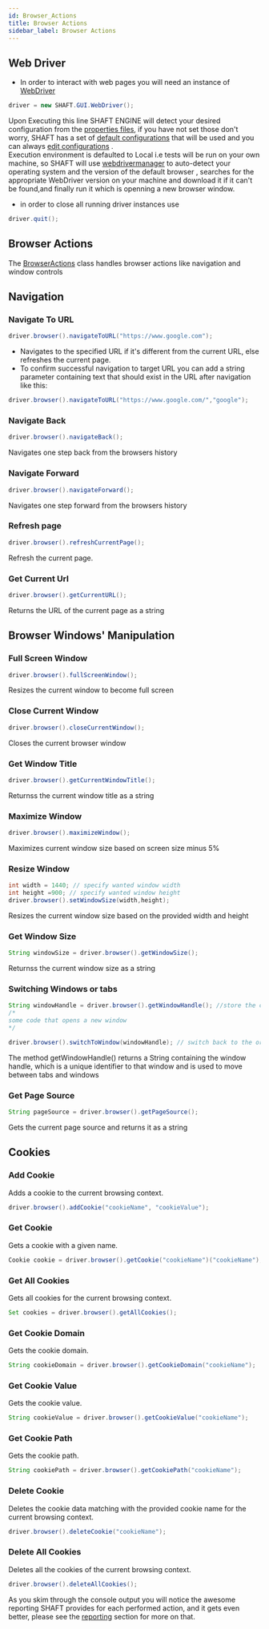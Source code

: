 ```yaml
---
id: Browser_Actions
title: Browser Actions
sidebar_label: Browser Actions
---
```


## Web Driver

-   In order to interact with web pages you will need an instance of [WebDriver]

```java
driver = new SHAFT.GUI.WebDriver();
```

Upon Executing this line SHAFT ENGINE will detect your desired configuration from the [properties files], if you have not set those don't worry, SHAFT has a set of
[default configurations] that will be used and you can always [edit configurations] .<br/>
Execution environment is defaulted to Local i.e tests will be run on your own machine, so SHAFT will use [webdrivermanager] to auto-detect your operating system and the version of the default browser , searches for the appropriate WebDriver version on your machine and download it if it can't be found,and finally run it which is openning a new browser window.

-   in order to close all running driver instances use

```java
driver.quit();
```

## Browser Actions

The [BrowserActions] class handles browser actions like navigation and window controls

## Navigation

### Navigate To URL

```java
driver.browser().navigateToURL("https://www.google.com");
```

-   Navigates to the specified URL if it's different from the current URL, else refreshes the current page.
-   To confirm successful navigation to target URL you can add a string parameter containing text that should exist in the URL after navigation like this:

```java
driver.browser().navigateToURL("https://www.google.com/","google");
```

### Navigate Back

```java
driver.browser().navigateBack();
```

Navigates one step back from the browsers history

### Navigate Forward

```java
driver.browser().navigateForward();
```

Navigates one step forward from the browsers history

### Refresh page

```java
driver.browser().refreshCurrentPage();
```

Refresh the current page.

### Get Current Url

```java
driver.browser().getCurrentURL();
```

Returns the URL of the current page as a string

## Browser Windows' Manipulation

### Full Screen Window

```java
driver.browser().fullScreenWindow();
```

Resizes the current window to become full screen

### Close Current Window

```java
driver.browser().closeCurrentWindow​();
```

Closes the current browser window

### Get Window Title

```java
driver.browser().getCurrentWindowTitle();
```

Returnss the current window title as a string

### Maximize Window

```java
driver.browser().maximizeWindow();
```

Maximizes current window size based on screen size minus 5%

### Resize Window

```java
int width = 1440; // specify wanted window width
int height =900; // specify wanted window height
driver.browser().setWindowSize​(width,height);
```

Resizes the current window size based on the provided width and height

### Get Window Size

```java
String windowSize = driver.browser().getWindowSize();
```

Returnss the current window size as a string

### Switching Windows or tabs

```java
String windowHandle = driver.browser().getWindowHandle​(); //store the current window handle
/*
some code that opens a new window
*/

driver.browser().switchToWindow(windowHandle); // switch back to the original window
```

The method getWindowHandle​() returns a String containing the window handle, which is a unique identifier to that window and is used to move between tabs and windows

### Get Page Source​

```java
String pageSource = driver.browser().getPageSource();
```

Gets the current page source and returns it as a string

## Cookies

### Add Cookie
Adds a cookie to the current browsing context.
```java
driver.browser().addCookie("cookieName", "cookieValue");
```

### Get Cookie
Gets a cookie with a given name.
```java
Cookie cookie = driver.browser().getCookie("cookieName")("cookieName");
```

### Get All Cookies
Gets all cookies for the current browsing context.
```java
Set cookies = driver.browser().getAllCookies();
```

### Get Cookie Domain
Gets the cookie domain.
```java
String cookieDomain = driver.browser().getCookieDomain("cookieName");
```

### Get Cookie Value
Gets the cookie value.
```java
String cookieValue = driver.browser().getCookieValue("cookieName");
```

### Get Cookie Path
Gets the cookie path.
```java
String cookiePath = driver.browser().getCookiePath("cookieName");
```

### Delete Cookie
Deletes the cookie data matching with the provided cookie name for the current browsing context.
```java
driver.browser().deleteCookie("cookieName");
```

### Delete All Cookies
Deletes all the cookies of the current browsing context.
```java
driver.browser().deleteAllCookies();
```


As you skim through the console output you will notice the awesome reporting SHAFT provides for each performed action, and it gets even better, please see the [reporting] section for more on that.

[webdriver]: https://www.selenium.dev/documentation/en/webdriver/
[default configurations]: #
[properties files]: #
[edit configurations]: #
[driverfactory]: #
[reporting]: #
[webdrivermanager]: https://github.com/bonigarcia/webdrivermanager
[browseractions]: https://mohabmohie.github.io/SHAFT_ENGINE/apidocs/com/shaft/gui/browser/BrowserActions.html
[elementactions]: https://mohabmohie.github.io/SHAFT_ENGINE/apidocs/com/shaft/gui/element/ElementActions.html
[by methods]: https://www.selenium.dev/selenium/docs/api/java/org/openqa/selenium/By.html
[reporting]: #
[verification]: #
[getcssproperty​]: #get-the-value-of-a-css-property
